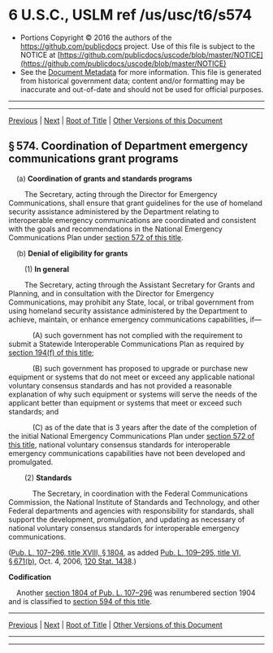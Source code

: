 ---
---

# 6 U.S.C., USLM ref /us/usc/t6/s574

* Portions Copyright © 2016 the authors of the https://github.com/publicdocs project.
  Use of this file is subject to the NOTICE at [https://github.com/publicdocs/uscode/blob/master/NOTICE](https://github.com/publicdocs/uscode/blob/master/NOTICE)
* See the [Document Metadata](././../../../../..//README.md) for more information.
  This file is generated from historical government data; content and/or formatting may be inaccurate and out-of-date and should not be used for official purposes.

----------
----------

[Previous](./../../../../..//us/usc/t6/ch1/schXIII/m__us_usc_t6_s573.md) | [Next](./../../../../..//us/usc/t6/ch1/schXIII/m__us_usc_t6_s575.md) | [Root of Title](./../../../../../) | [Other Versions of this Document](https://publicdocs.github.io/go/links?ns=uslm&ref=%2Fus%2Fusc%2Ft6%2Fs574)

## § 574. Coordination of Department emergency communications grant programs

    (a) __Coordination of grants and standards programs__ 

        The Secretary, acting through the Director for Emergency Communications, shall ensure that grant guidelines for the use of homeland security assistance administered by the Department relating to interoperable emergency communications are coordinated and consistent with the goals and recommendations in the National Emergency Communications Plan under [section 572 of this title][/us/usc/t6/s572].

    (b) __Denial of eligibility for grants__ 

        (1) __In general__ 

        The Secretary, acting through the Assistant Secretary for Grants and Planning, and in consultation with the Director for Emergency Communications, may prohibit any State, local, or tribal government from using homeland security assistance administered by the Department to achieve, maintain, or enhance emergency communications capabilities, if—

            (A) such government has not complied with the requirement to submit a Statewide Interoperable Communications Plan as required by [section 194(f) of this title][/us/usc/t6/s194/f];

            (B) such government has proposed to upgrade or purchase new equipment or systems that do not meet or exceed any applicable national voluntary consensus standards and has not provided a reasonable explanation of why such equipment or systems will serve the needs of the applicant better than equipment or systems that meet or exceed such standards; and

            (C) as of the date that is 3 years after the date of the completion of the initial National Emergency Communications Plan under [section 572 of this title][/us/usc/t6/s572], national voluntary consensus standards for interoperable emergency communications capabilities have not been developed and promulgated.

        (2) __Standards__ 

            The Secretary, in coordination with the Federal Communications Commission, the National Institute of Standards and Technology, and other Federal departments and agencies with responsibility for standards, shall support the development, promulgation, and updating as necessary of national voluntary consensus standards for interoperable emergency communications.

([Pub. L. 107–296, title XVIII, § 1804][/us/pl/107/296/s1804], as added [Pub. L. 109–295, title VI, § 671(b)][/us/pl/109/295/s671/b], Oct. 4, 2006, [120 Stat. 1438][/us/stat/120/1438].)

 __Codification__ 

    Another [section 1804 of Pub. L. 107–296][/us/pl/107/296/s1804] was renumbered section 1904 and is classified to [section 594 of this title][/us/usc/t6/s594].

----------

[Previous](./../../../../..//us/usc/t6/ch1/schXIII/m__us_usc_t6_s573.md) | [Next](./../../../../..//us/usc/t6/ch1/schXIII/m__us_usc_t6_s575.md) | [Root of Title](./../../../../../) | [Other Versions of this Document](https://publicdocs.github.io/go/links?ns=uslm&ref=%2Fus%2Fusc%2Ft6%2Fs574)

----------
----------

[/us/usc/t6/s572]: https://publicdocs.github.io/go/links?ns=uslm&ref=%2Fus%2Fusc%2Ft6%2Fs572
[/us/usc/t6/s194/f]: https://publicdocs.github.io/go/links?ns=uslm&ref=%2Fus%2Fusc%2Ft6%2Fs194%2Ff
[/us/usc/t6/s572]: https://publicdocs.github.io/go/links?ns=uslm&ref=%2Fus%2Fusc%2Ft6%2Fs572
[/us/pl/107/296/s1804]: https://publicdocs.github.io/go/links?ns=uslm&ref=%2Fus%2Fpl%2F107%2F296%2Fs1804
[/us/pl/109/295/s671/b]: https://publicdocs.github.io/go/links?ns=uslm&ref=%2Fus%2Fpl%2F109%2F295%2Fs671%2Fb
[/us/stat/120/1438]: https://publicdocs.github.io/go/links?ns=uslm&ref=%2Fus%2Fstat%2F120%2F1438
[/us/pl/107/296/s1804]: https://publicdocs.github.io/go/links?ns=uslm&ref=%2Fus%2Fpl%2F107%2F296%2Fs1804
[/us/usc/t6/s594]: https://publicdocs.github.io/go/links?ns=uslm&ref=%2Fus%2Fusc%2Ft6%2Fs594


